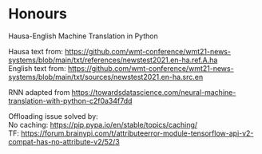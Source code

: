 # Honours
Hausa-English Machine Translation in Python

Hausa text from: https://github.com/wmt-conference/wmt21-news-systems/blob/main/txt/references/newstest2021.en-ha.ref.A.ha <br />
English text from: https://github.com/wmt-conference/wmt21-news-systems/blob/main/txt/sources/newstest2021.en-ha.src.en

RNN adapted from https://towardsdatascience.com/neural-machine-translation-with-python-c2f0a34f7dd

Offloading issue solved by: <br />
No caching: https://pip.pypa.io/en/stable/topics/caching/ <br />
TF: https://forum.brainypi.com/t/attributeerror-module-tensorflow-api-v2-compat-has-no-attribute-v2/52/3
